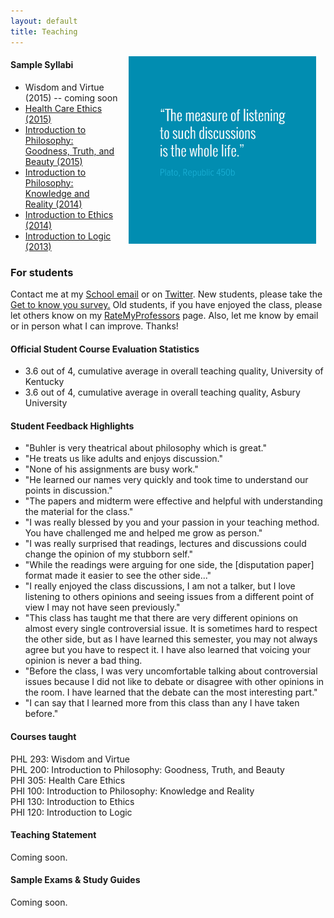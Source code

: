```yaml
---
layout: default
title: Teaching
---
```


<img src="/img/measurelearning.png" alt="propermeasure" align="right" hspace="15" height="300" width="300">


#### Sample Syllabi ####
* Wisdom and Virtue (2015) -- coming soon  
* [Health Care Ethics (2015)](https://drive.google.com/open?id=1nMg-an_7ta_nBuau8q94XZqEu-QHaifAYd-cCsof-_A)
* [Introduction to Philosophy: Goodness, Truth, and Beauty (2015)](https://docs.google.com/document/d/1Him8ByGSgqIVhWto6cstAwxp6Ohh1LtTsBxv590pplU/edit#)
* [Introduction to Philosophy: Knowledge and Reality (2014)](https://docs.google.com/document/d/1Lg8bPrq9D5AjrWgL_2x5TkQJY41GAiPSud26e5pdvdc/edit#)
* [Introduction to Ethics (2014)](https://docs.google.com/document/d/1u2FI836N6FcWWs2I5BrbLF1tQav9wjcDJiOU0bRkfRw/edit)
* [Introduction to Logic (2013)](https://docs.google.com/document/d/1SbPHQe6ojQHDEIRkbfvGRMc_24zU1d2Q0RNtn_mbzvA/edit?usp=sharing)
 

### For students ###

Contact me at my [School email](keith.buhler@uky.edu) or on [Twitter](https://twitter.com/Keith_Buhler). New students, please take the [Get to know you survey.](https://docs.google.com/forms/d/17A6-27pW2lrI4S6rEpV8GIh_OycvQHCc01fkyuoxPYw/edit?usp=drive_web) Old students, if you have enjoyed the class, please let others know on my [RateMyProfessors](http://www.ratemyprofessors.com/ShowRatings.jsp?tid=1822771) page. Also, let me know by email or in person what I can improve. Thanks!
 
#### Official Student Course Evaluation Statistics
+  3.6 out of 4, cumulative average in overall teaching quality, University of Kentucky
+  3.6 out of 4, cumulative average in overall teaching quality, Asbury University
 
 
#### Student Feedback Highlights ####

* "Buhler is very theatrical about philosophy which is great."
* "He treats us like adults and enjoys discussion."
* "None of his assignments are busy work."
* "He learned our names very quickly and took time to understand our points in discussion." 
* "The papers and midterm were effective and helpful with understanding the material for the class."
*  "I was really blessed by you and your passion in your teaching method. You have challenged me and helped me grow as person."
*  "I was really surprised that readings, lectures and discussions could change the opinion of my stubborn self."
*  "While the readings were arguing for one side, the [disputation paper] format made it easier to see the other side..."
*  "I really enjoyed the class discussions, I am not a talker, but I love listening to others opinions and seeing issues from a different point of view I may not have seen previously."
*  "This class has taught me that there are very different opinions on almost every single controversial issue.  It is sometimes hard to respect the other side, but as I have learned this semester, you may not always agree but you have to respect it.  I have also learned that voicing your opinion is never a bad thing.  
*  "Before the class, I was very uncomfortable talking about controversial issues because I did not like to debate or disagree with other opinions in the room. I have learned that the debate can the most interesting part."
*  "I can say that I learned more from this class than any I have taken before."


#### Courses taught ####

PHL 293: Wisdom and Virtue  
PHL 200: Introduction to Philosophy: Goodness, Truth, and Beauty  
PHI 305: Health Care Ethics   
PHI 100: Introduction to Philosophy: Knowledge and Reality  
PHI 130: Introduction to Ethics    
PHI 120: Introduction to Logic    


#### Teaching Statement

Coming soon.
 
 
#### Sample Exams & Study Guides

Coming soon.